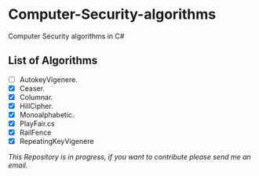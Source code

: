 # Computer-Security-algorithms
Computer Security algorithms in C#

## List of Algorithms
- [ ] AutokeyVigenere.
- [x] Ceaser.
- [x] Columnar.
- [x] HillCipher.
- [x] Monoalphabetic.
- [x] PlayFair.cs
- [x] RailFence
- [x] RepeatingKeyVigenere

*This Repository is in progress, if you want to contribute please send me an email.*
